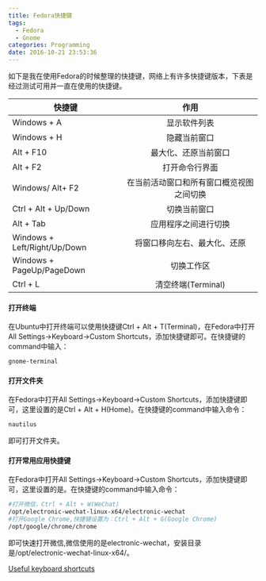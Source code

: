 ```yaml
---
title: Fedora快捷键
tags:
  - Fedora
  - Gnome
categories: Programming
date: 2016-10-21 23:53:36
---
```



如下是我在使用Fedora的时候整理的快捷键，网络上有许多快捷键版本，下表是经过测试可用并一直在使用的快捷键。

| 快捷键 | 作用 |
| ----------------- |:-------------:|
| Windows + A | 显示软件列表 |
| Windows + H | 隐藏当前窗口 |
| Alt + F10 | 最大化、还原当前窗口 |
| Alt + F2 | 打开命令行界面 |
| Windows/ Alt+ F2 | 在当前活动窗口和所有窗口概览视图之间切换 |
| Ctrl + Alt + Up/Down | 切换当前窗口 |
| Alt + Tab | 应用程序之间进行切换 |
| Windows + Left/Right/Up/Down | 将窗口移向左右、最大化、还原 |
| Windows + PageUp/PageDown | 切换工作区 |
| Ctrl + L | 清空终端(Terminal) |

<!-- more -->

#### 打开终端

在Ubuntu中打开终端可以使用快捷键Ctrl + Alt + T(Terminal)，在Fedora中打开All Settings->Keyboard->Custom Shortcuts，添加快捷键即可。在快捷键的command中输入：

```Bash
gnome-terminal
```

#### 打开文件夹

在Fedora中打开All Settings->Keyboard->Custom Shortcuts，添加快捷键即可，这里设置的是Ctrl + Alt + H(Home)。在快捷键的command中输入命令：

```Bash
nautilus
```

即可打开文件夹。

#### 打开常用应用快捷键

在Fedora中打开All Settings->Keyboard->Custom Shortcuts，添加快捷键即可，这里设置的是。在快捷键的command中输入命令：

```Bash
#打开微信，Ctrl + Alt + W(WeChat)
/opt/electronic-wechat-linux-x64/electronic-wechat
#打开Google Chrome,快捷键设置为：Ctrl + Alt + G(Google Chrome)
/opt/google/chrome/chrome
```

即可快速打开微信,微信使用的是electronic-wechat，安装目录是/opt/electronic-wechat-linux-x64/。




[Useful keyboard shortcuts](https://help.gnome.org/users/gnome-help/3.12/shell-keyboard-shortcuts.html.en)
